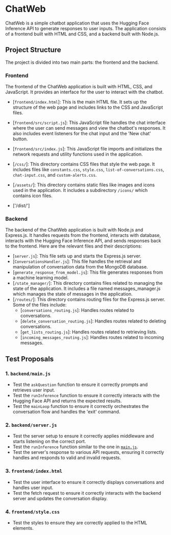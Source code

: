 # ChatWeb

ChatWeb is a simple chatbot application that uses the Hugging Face Inference API to generate responses to user inputs. The application consists of a frontend built with HTML and CSS, and a backend built with Node.js.

## Project Structure

The project is divided into two main parts: the frontend and the backend.

### Frontend

The frontend of the ChatWeb application is built with HTML, CSS, and JavaScript. It provides an interface for the user to interact with the chatbot. 

- [`frontend/index.html`]: This is the main HTML file. It sets up the structure of the web page and includes links to the CSS and JavaScript files.
- [`frontend/src/script.js`]: This JavaScript file handles the chat interface where the user can send messages and view the chatbot's responses. It also includes event listeners for the chat input and the 'New chat' button.
- [`frontend/src/index.js`]: This JavaScript file imports and initializes the network requests and utility functions used in the application.



- [`/css/`]: This directory contains CSS files that style the web page. It includes files like `constants.css`, `style.css`, `list-of-conversations.css`, `chat-input.css`, and `custom-alerts.css`.
- [`/assets/`]: This directory contains static files like images and icons used in the application. It includes a subdirectory `/icons/` which contains icon files.
- ['/dist/']
### Backend

The backend of the ChatWeb application is built with Node.js and Express.js. It handles requests from the frontend, interacts with database, interacts with the Hugging Face Inference API, and sends responses back to the frontend. Here are the relevant files and their descriptions:

- [`server.js`]: This file sets up and starts the Express.js server.
- [`ConversationsHandler.js`]: This file handles the retrieval and manipulation of conversation data from the MongoDB database.
- [`generate_response_from_model.js`]: This file generates responses from a machine learning model.
- [`/state_manager/`]: This directory contains files related to managing the state of the application. It includes a file named messages_manager.js which manages the state of messages in the application.
- [`/routes/`]: This directory contains routing files for the Express.js server. Some of the files include:
  - [`conversations_routing.js`]: Handles routes related to conversations.
  - [`delete_conversation_routing.js`]: Handles routes related to deleting conversations.
  - [`get_lists_routing.js`]: Handles routes related to retrieving lists.
  - [`incoming_messages_routing.js`]: Handles routes related to incoming messages.
 


## Test Proposals

### 1. `backend/main.js`
- Test the `askQuestion` function to ensure it correctly prompts and retrieves user input.
- Test the `runInference` function to ensure it correctly interacts with the Hugging Face API and returns the expected results.
- Test the `mainLoop` function to ensure it correctly orchestrates the conversation flow and handles the 'exit' command. 

### 2. `backend/server.js`
- Test the server setup to ensure it correctly applies middleware and starts listening on the correct port.
- Test the `runInference` function similar to the one in [`main.js`](command:_github.copilot.openSymbolInFile?%5B%22frontend%2Findex.html%22%2C%22main.js%22%5D "frontend/index.html").
- Test the server's response to various API requests, ensuring it correctly handles and responds to valid and invalid requests.

### 3. `frontend/index.html`
- Test the user interface to ensure it correctly displays conversations and handles user input.
- Test the fetch request to ensure it correctly interacts with the backend server and updates the conversation display.

### 4. `frontend/style.css`
- Test the styles to ensure they are correctly applied to the HTML elements.
